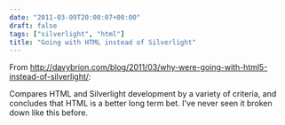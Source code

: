 ```yaml
---
date: "2011-03-09T20:00:07+00:00"
draft: false
tags: ["silverlight", "html"]
title: "Going with HTML instead of Silverlight"
---
```

From http://davybrion.com/blog/2011/03/why-were-going-with-html5-instead-of-silverlight/:

Compares HTML and Silverlight development by a variety of criteria, and concludes that HTML is a better long term bet. I've never seen it broken down like this before.
